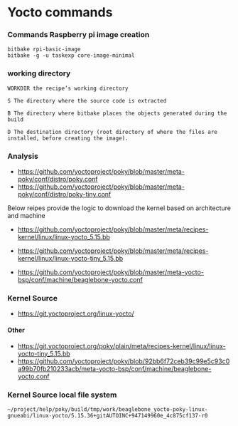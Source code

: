 # Yocto commands
### Commands Raspberry pi image creation
```
bitbake rpi-basic-image
bitbake -g -u taskexp core-image-minimal
```
### working directory 
```
WORKDIR the recipe’s working directory

S The directory where the source code is extracted

B The directory where bitbake places the objects generated during the
build

D The destination directory (root directory of where the files are
installed, before creating the image).
```

### Analysis

* https://github.com/yoctoproject/poky/blob/master/meta-poky/conf/distro/poky.conf
* https://github.com/yoctoproject/poky/blob/master/meta-poky/conf/distro/poky-tiny.conf

Below reipes provide the logic to download the kernel based on architecture and machine

* https://github.com/yoctoproject/poky/blob/master/meta/recipes-kernel/linux/linux-yocto_5.15.bb
* https://github.com/yoctoproject/poky/blob/master/meta/recipes-kernel/linux/linux-yocto-tiny_5.15.bb


* https://github.com/yoctoproject/poky/blob/master/meta-yocto-bsp/conf/machine/beaglebone-yocto.conf

### Kernel Source
* https://git.yoctoproject.org/linux-yocto/

#### Other
* https://git.yoctoproject.org/poky/plain/meta/recipes-kernel/linux/linux-yocto-tiny_5.15.bb
* https://github.com/yoctoproject/poky/blob/92bb6f72ceb39c99e5c93c0a99b70fb210233acb/meta-yocto-bsp/conf/machine/beaglebone-yocto.conf

### Kernel Source local file system
```
~/project/help/poky/build/tmp/work/beaglebone_yocto-poky-linux-gnueabi/linux-yocto/5.15.36+gitAUTOINC+947149960e_4c875cf137-r0
```
